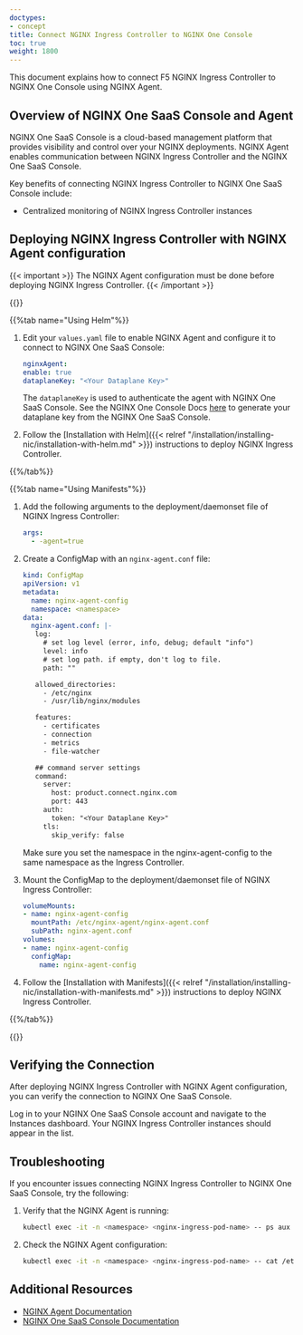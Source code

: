```yaml
---
doctypes:
- concept
title: Connect NGINX Ingress Controller to NGINX One Console
toc: true
weight: 1800
---
```


This document explains how to connect F5 NGINX Ingress Controller to NGINX One Console using NGINX Agent.

## Overview of NGINX One SaaS Console and Agent

NGINX One SaaS Console is a cloud-based management platform that provides visibility and control over your NGINX deployments. NGINX Agent enables communication between NGINX Ingress Controller and the NGINX One SaaS Console.

Key benefits of connecting NGINX Ingress Controller to NGINX One SaaS Console include:

- Centralized monitoring of NGINX Ingress Controller instances

## Deploying NGINX Ingress Controller with NGINX Agent configuration

{{< important >}}
The NGINX Agent configuration must be done before deploying NGINX Ingress Controller.
{{< /important >}}

{{<tabs name="deploy-config-resource">}}

{{%tab name="Using Helm"%}}

1. Edit your `values.yaml` file to enable NGINX Agent and configure it to connect to NGINX One SaaS Console:
   ```yaml
   nginxAgent:
   enable: true
   dataplaneKey: "<Your Dataplane Key>"
   ```

   The `dataplaneKey` is used to authenticate the agent with NGINX One SaaS Console. See the NGINX One Console Docs [here](https://docs.nginx.com/nginx-one/getting-started/#generate-data-plane-key) to generate your dataplane key from the NGINX One SaaS Console.


1. Follow the [Installation with Helm]({{< relref "/installation/installing-nic/installation-with-helm.md" >}}) instructions to deploy NGINX Ingress Controller.

{{%/tab%}}

{{%tab name="Using Manifests"%}}

1. Add the following arguments to the deployment/daemonset file of NGINX Ingress Controller:

   ```yaml
   args:
     - -agent=true
   ```

2. Create a ConfigMap with an `nginx-agent.conf` file:
   ```yaml
   kind: ConfigMap
   apiVersion: v1
   metadata:
     name: nginx-agent-config
     namespace: <namespace>
   data:
     nginx-agent.conf: |-
      log:
        # set log level (error, info, debug; default "info")
        level: info
        # set log path. if empty, don't log to file.
        path: ""

      allowed_directories:
        - /etc/nginx
        - /usr/lib/nginx/modules

      features:
        - certificates
        - connection
        - metrics
        - file-watcher

      ## command server settings
      command:
        server:
          host: product.connect.nginx.com
          port: 443
        auth:
          token: "<Your Dataplane Key>"
        tls:
          skip_verify: false
   ```
   Make sure you set the namespace in the nginx-agent-config to the same namespace as the Ingress Controller.

3. Mount the ConfigMap to the deployment/daemonset file of NGINX Ingress Controller:
   ```yaml
   volumeMounts:
   - name: nginx-agent-config
     mountPath: /etc/nginx-agent/nginx-agent.conf
     subPath: nginx-agent.conf
   volumes:
   - name: nginx-agent-config
     configMap:
       name: nginx-agent-config
   ```

4. Follow the [Installation with Manifests]({{< relref "/installation/installing-nic/installation-with-manifests.md" >}}) instructions to deploy NGINX Ingress Controller.

{{%/tab%}}

{{</tabs>}}

## Verifying the Connection

After deploying NGINX Ingress Controller with NGINX Agent configuration, you can verify the connection to NGINX One SaaS Console.

Log in to your NGINX One SaaS Console account and navigate to the Instances dashboard. Your NGINX Ingress Controller instances should appear in the list.

## Troubleshooting

If you encounter issues connecting NGINX Ingress Controller to NGINX One SaaS Console, try the following:

1. Verify that the NGINX Agent is running:
   ```bash
   kubectl exec -it -n <namespace> <nginx-ingress-pod-name> -- ps aux | grep nginx-agent
   ```

2. Check the NGINX Agent configuration:
   ```bash
   kubectl exec -it -n <namespace> <nginx-ingress-pod-name> -- cat /etc/nginx-agent/nginx-agent.conf
   ```


## Additional Resources

- [NGINX Agent Documentation](https://docs.nginx.com/nginx-agent/)
- [NGINX One SaaS Console Documentation](https://docs.nginx.com/nginx-one/)
